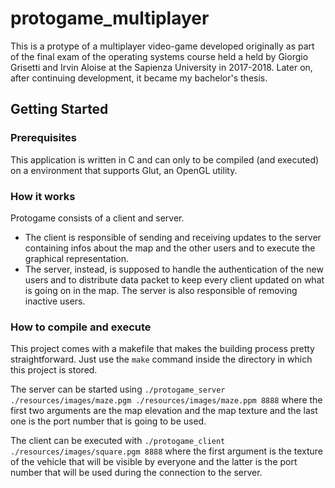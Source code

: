 # protogame_multiplayer

This is a protype of a multiplayer video-game developed originally as part of the final exam of the operating systems course held a held by Giorgio Grisetti and Irvin Aloise at the Sapienza University in 2017-2018.
Later on, after continuing development, it became my bachelor's thesis.

## Getting Started

### Prerequisites

This application is written in C and can only to be compiled (and executed) on a environment that supports Glut, an OpenGL utility.

### How it works
Protogame consists of a client and server.
- The client is responsible of sending and receiving updates to the server containing infos about the map and the other users and to execute the graphical representation.
- The server, instead, is supposed to handle the authentication of the new users and to distribute data packet to keep every client updated on what is going on in the map. The server is also responsible of removing inactive users.

### How to compile and execute
This project comes with a makefile that makes the building process pretty straightforward. Just use the `make` command inside the directory in which this project is stored.

The server can be started using `./protogame_server ./resources/images/maze.pgm ./resources/images/maze.ppm 8888` where the first two arguments are the map elevation and the map texture and the last one is the port number that is going to be used.

The client can be executed with `./protogame_client ./resources/images/square.pgm 8888` where the first argument is the texture of the vehicle that will be visible by everyone and the latter is the port number that will be used during the connection to the server.

